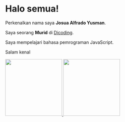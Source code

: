 # Halo semua! 

Perkenalkan nama saya **Josua Alfrado Yusman**.<br>

Saya seorang **Murid** di [Dicoding](https://www.dicoding.com/).<br>

Saya mempelajari bahasa pemrograman JavaScript.<br>

Salam kenal

<p align="left">
<a href="https://github.com/Josua-Alf">
  <img height="180em" src="https://github-readme-stats-eight-theta.vercel.app/api?username=Josua-Alf&show_icons=true&theme=algolia&include_all_commits=true&count_private=true"/>
  <img height="180em" src="https://github-readme-stats-eight-theta.vercel.app/api/top-langs/?username=Josua-Alf&layout=compact&theme=algolia"/>
</a>
</p>
